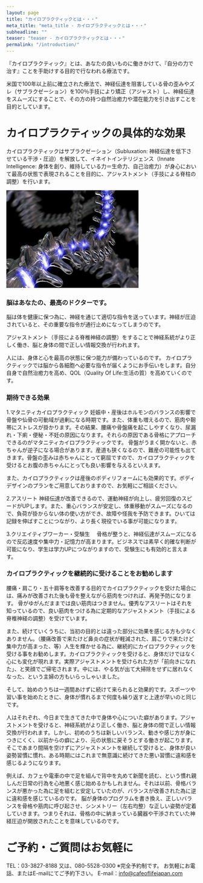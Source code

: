```yaml
---
layout: page
title: "カイロプラクティックとは・・・"
meta_title: "meta_title - カイロプラクティックとは・・・"
subheadline: ""
teaser: "teaser - カイロプラクティックとは・・・"
permalink: "/introduction/"
---
```

『カイロプラクティック』とは、あなたの良いものに働きかけて、『自分の力で治す』ことを手助けする目的で行なわれる療法です。

米国で100年以上前に確立された療法で、神経伝達を阻害している骨の歪みやズレ（サブラクゼーション）を100％手技により矯正（アジャスト）し、神経伝達をスムーズにすることで、その方の持つ自然治癒力や潜在能力を引き出すことを目的としています。

カイロプラクティックの具体的な効果
=============================

カイロプラクティックはサブラクゼーション（Subluxation: 神経伝達を低下させている干渉・圧迫）を解放して、イネイトインテリジェンス（Innate Intelligence: 身体を創り、維持している力＝生命力、自己治癒力）が身心において最高の状態で表現されることを目的に、アジャストメント（手技による脊柱の調整）を行います。

![chiropractic spine lightning](/images/chiro-born-lightning.gif)

### 脳はあなたの、最高のドクターです。
脳は体を健康に保つ為に、神経を通じて適切な指令を送っています。神経が圧迫されていると、その重要な指令が通行止めになってしまうのです。

アジャストメント（手技による脊椎神経の調整）をすることで神経系統がより正しく働き、脳と身体の間で正しい情報交換が行われます。

人には、身体と心を最高の状態に保つ能力が備わっているのです。
カイロプラクティックでは脳から各細胞へ必要な指令が届くようにお手伝いをします。自分自身で自然治癒力を高め、QOL（Quality Of Life:生活の質）を高めていくのです。

### 期待できる効果
1.マタニティカイロプラクティック
妊娠中・産後はホルモンのバランスの影響で骨盤や仙骨の可動域が過剰になる時期です。また、体重も増えるので、筋肉や靭帯にストレスが掛かります。その結果、腰痛や骨盤痛を起こしやすくなり、尿漏れ・下痢・便秘・不妊の原因になります。それらの原因である骨格にアプローチできるのがマタニティカイロプラクティックです。
骨盤がうまく開かないと、赤ちゃんが逆子になる場合があります。産道も狭くなるので、難産の可能性も出てきます。骨盤の歪みは赤ちゃんにとって窮屈ですので、カイロプラクティックを受けるとお腹の赤ちゃんにとっても良い影響を与えるといえます。

また、カイロプラクティックは産後のボディリフォームにも効果的です。ボディデザインのプランをご用意しておりますので、お気軽にご相談ください。

2.アスリート
神経伝達が改善できるので、運動神経が向上し、疲労回復のスピードがUPします。また、重心バランスが安定し、体重移動がスムーズになるので、負荷が掛からない体の使い方ができ、故障や怪我を予防できます。ひいては記録を伸ばすことにつながり、より長く現役でいる事が可能になります。

3.クリエイティブワーカー・受験生　
骨格が整うと、神経伝達がスムーズになるので反応速度や集中力・記憶力が高まります。ビジネスでは素早く的確な判断が可能になり、学生は学力UPにつながりますので、受験生にも有効的と言えます。

### カイロプラクティックを継続的に受けることをお勧めします

腰痛・肩こり・五十肩等を改善する目的でカイロプラクティックを受けた場合には、痛みが改善された後も骨を整えながら筋肉をつければ、再発予防になります。
骨がゆがんだままでは良い筋肉はつきません。優秀なアスリートはそれを知っているので、良い筋肉をつける為に定期的なアジャストメント（手技による脊椎神経の調整）を受けています。

また、続けていくうちに、当初の目的とは違った部分に効果を感じる方も少なくありません。（腰痛改善で来たけど鼻炎の症状が軽減された、肩こりで来たけど集中力が高まった、等）人生を輝かせる為に、継続的にカイロプラクティックを受ける事をお勧めします。カイロプラクティックを受けると、身体だけではなく心にも変化が現れます。実際アジャストメントを受けられた方が「前向きになれた」、と笑顔でご帰宅されます。中には、やる気が出て大掃除をせずに居れなくなった、という主婦の方もいらっしゃいました。

そして、始めのうちは一週間あけずに続けて来られると効果的です。スポーツや習い事を始めたときに、身体が慣れるまで何度も繰り返すと上達が早いのと同じです。

人はそれぞれ、今日まで生きてきた中で身体や心についた癖があります。アジャストメントを受けると、神経系統がより正しく働き、脳と身体の間で正しい情報交換が行われます。しかし、初めのうちは新しいバランス、動きや感じ方が身につきにくく、以前からの癖により、元の状態に戻そうとする働きが起こります。そこであまり間隔を空けずにアジャストメントを継続して受けると、身体が良い姿勢習慣に慣れ、ある時期にはこれまで無意識に続けてきた悪い習慣に違和感を感じるようになります。

例えば、カフェや電車の中で足を組んで背中を丸めて新聞を読む、という慣れ親しんだ日常の行為を心地悪く感じ始めるかもしれません。それは以前、骨格バランスが悪かった為に足を組むと安定していたのが、バランスが改善された為に逆に違和感を感じているのです。
脳が身体のプログラムを書き換え、正しいバランスを骨格や筋肉に呼び起させ、シンメトリー（左右均整）な正しい姿勢が定着していきます。つまりそれは、骨格の中に納まっている臓器や干渉されていた神経圧迫が開放されたことを意味しているのです。

ご予約・ご質問はお気軽に
=============================

TEL：03-3827-8188 又は、080-5528-0300
※完全予約制です。
お気軽にお電話、またはE-mailにてご予約下さい。
E-mail：info@cafeoflifejapan.com
